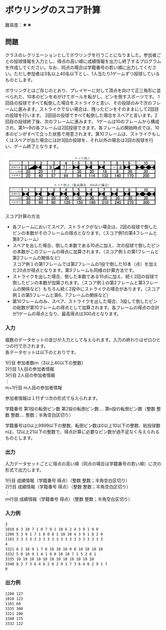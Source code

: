 # ボウリングのスコア計算

難易度：★★

## 問題

クラスのレクリエーションとしてボウリングを行うことになりました。参加者ごとの投球情報を入力とし、得点の高い順に成績情報を出力し終了するプログラムを作成してください。なお、同点の場合は学籍番号の若い順に出力してください。ただし参加者は3名以上40名以下とし、1人当たり1ゲームずつ投球しているものとします。

ボウリングとはご存じのとおり、プレイヤーに対して頂点を向けて正三角形に並べられた、10本のピンをめがけてボールを転がし、ピンを倒すスポーツです。 1回目の投球ですべて転倒した場合をストライクと言い、その投球のみで次のフレームに進みます。ストライクでない場合は、残ったピンをそのままにして2回目の投球を行います。
2回目の投球ですべて転倒した場合をスペアと言います。2回目の投球終了後、次のフレームに進みます。
1ゲームは10のフレームから構成され、第1〜9の各フレームは2回投球できます。各フレームの開始時点では、10本のピンがすべて立った状態で用意されます。第10フレームは、ストライクもしくはスペアが出た場合には計3回の投球を、それ以外の場合は2回の投球を行い、ゲーム終了となります。 

![スコア](./images/07-05.png)

スコア計算の方法

- 各フレームにおいてスペア、ストライクがない場合は、2回の投球で倒したピンの本数がそのフレームの得点となります。（スコア例1の第4フレームと第8フレーム）
- スペアを出した場合、倒した本数である10点に加え、次の投球で倒したピンの本数がこのフレームの得点に加算されます。（スコア例１の第1フレームと第2フレームの関係など）  
スコア例１の第1フレームでは第2フレームの1投で倒した10本（点）を加えた20点が得点となります。第3フレームも同様の計算方法です。
- ストライクを出した場合、倒した本数である10点に加え、続く2回の投球で倒したピンの本数が加算されます。（スコア例１の第2フレームと第3フレームの関係など）もちろん続く2投中にストライクの場合があります。（スコア例１の第5フレームと第6、7フレームの関係など）
- 第10フレームのみ、スペア、ストライクを出した場合、3投して倒したピンの総数が第10フレームの得点として加算されます。各フレームの得点の合計が1ゲームの得点となり、最高得点は300点となります。 

### 入力

複数のデータセットの並びが入力として与えられます。入力の終わりはゼロひとつの行で示されます。  
各データセットは以下のとおりです。 

1行目 参加者数ｍ（3以上40以下の整数）  
2行目 1人目の参加者情報  
3行目 2人目の参加者情報  
 ：  
m+1行目 m人目の参加者情報  

参加者情報は１行ずつ次の形式で与えられます。  

学籍番号 第1投の転倒ピン数 第2投の転倒ピン数‥‥ 第n投の転倒ピン数（整数 整数 整数‥‥
整数；半角空白区切り）  

学籍番号は0以上9999以下の整数、転倒ピン数は0以上10以下の整数、総投球数nは、12以上21以下の整数で、得点計算に必要なピン数が過不足なく与えられるものとします。 

### 出力
入力データセットごとに得点の高い順（同点の場合は学籍番号の若い順）に次の形式で出力します。

1行目 成績情報（学籍番号 得点）（整数 整数；半角空白区切り）  
2行目 成績情報（学籍番号 得点）（整数 整数；半角空白区切り）  
：  
ｍ行目 成績情報（学籍番号 得点）（整数 整数；半角空白区切り）   

### 入力例

```
3
1010 6 3 10 7 1 0 7 9 1 10 6 2 4 3 9 1 9 0
1200 5 3 9 1 7 1 0 0 8 1 10 10 4 3 9 1 8 2 9
1101 3 3 3 3 3 3 3 3 3 3 3 3 3 3 3 3 3 3 3 3
4
3321 8 2 10 9 1 7 0 10 10 10 0 8 10 10 10 10
3332 5 0 10 9 1 4 1 9 0 10 10 7 1 5 2 8 1
3335 10 10 10 10 10 10 10 10 10 10 10 10
3340 8 2 7 3 6 4 8 2 8 2 9 1 7 3 6 4 8 2 9 1 7
0 
```

### 出力例

```
1200 127
1010 123
1101 60
3335 300
3321 200
3340 175
3332 122 
```